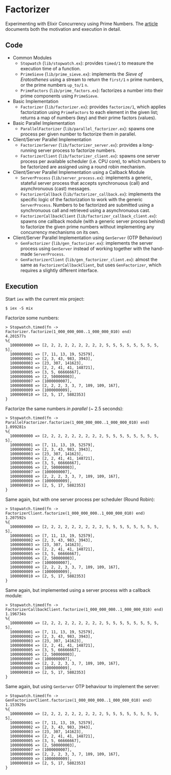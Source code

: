 # Factorizer

Experimenting with Elixir Concurrency using Prime Numbers. The
[article](article/article.md) documents both the motivation and execution in
detail.

## Code

- Common Modules
    - `Stopwatch` (`lib/stopwatch.ex`): provides `timed/1` to measure the
      execution time of a function.
    - `PrimeSieve` (`lib/prime_sieve.ex`): implements the _Sieve of
      Eratosthenes_ using a stream to return the `first/1` `n` prime numbers, or
      the prime numbers `up_to/1` `n`.
    - `PrimeFactors` (`lib/prime_factors.ex`): factorizes a number into their
      prime components using `PrimeSieve`.
- Basic Implementation
    - `Factorizer` (`lib/factorizer.ex`): provides `factorize/1`, which applies
      factorization using `PrimeFactors` to each element in the given list;
      returns a map of numbers (key) and their prime factors (values).
- Basic Parallel Implementation
    - `ParallelFactorizer` (`lib/parallel_factorizer.ex`): spawns one process
      per given number to factorize them in parallel.
- Client/Server Parallel Implementation
    - `FactorizerServer` (`lib/factorizer_server.ex`): provides a long-running
      server process to factorize numbers.
    - `FactorizerClient` (`lib/factorizer_client.ex`): spawns one server process
      per available scheduler (i.e. CPU core), to which numbers to be factorized
      are assigned using a round robin mechanism.
- Client/Server Parallel Implementation using a Callback Module
    - `ServerProcess` (`lib/server_process.ex`): implements a generic, stateful
      server process that accepts synchronuous (call) and asynchronuous (cast)
      messages.
    - `FactorizerCallback` (`lib/factorizer_callback.ex`): implements the
      specific logic of the factorization to work with the generic
      `ServerProcess`. Numbers to be factorized are submitted using a
      synchronuous call and retrieved using a asynchronuous cast.
    - `FactorizerCallbackClient` (`lib/factorizer_callback_client.ex`): spawns
      one callback module (with a generic server process behind) to factorize
      the given prime numbers without implementing any concurrency mechanisms on
      its own.
- Client/Server Parallel Implementation using `GenServer` (OTP Behaviour)
    - `GenFactorizer` (`lib/gen_factorizer.ex`): implements the server process
      using `GenServer` instead of working together with the hand-made
      `ServerProcess`.
    - `GenFactorizerClient` (`lib/gen_factorizer_client.ex`): almost the same as
      `FactorizerCallbackClient`, but uses `GenFactorizer`, which requires a
      slightly different interface.

## Execution

Start `iex` with the current mix project:

    $ iex -S mix

Factorize some numbers:

    > Stopwatch.timed(fn -> Factorizer.factorize(1_000_000_000..1_000_000_010) end)
    4.201577s
    %{
      1000000000 => [2, 2, 2, 2, 2, 2, 2, 2, 2, 5, 5, 5, 5, 5, 5, 5, 5, 5],
      1000000001 => [7, 11, 13, 19, 52579],
      1000000002 => [2, 3, 43, 983, 3943],
      1000000003 => [23, 307, 141623],
      1000000004 => [2, 2, 41, 41, 148721],
      1000000005 => [3, 5, 66666667],
      1000000006 => [2, 500000003],
      1000000007 => [1000000007],
      1000000008 => [2, 2, 2, 3, 3, 7, 109, 109, 167],
      1000000009 => [1000000009],
      1000000010 => [2, 5, 17, 5882353]
    }

Factorize the same numbers _in parallel_ (~ 2.5 seconds):

    > Stopwatch.timed(fn -> ParallelFactorizer.factorize(1_000_000_000..1_000_000_010) end)
    1.099281s
    %{
      1000000000 => [2, 2, 2, 2, 2, 2, 2, 2, 2, 5, 5, 5, 5, 5, 5, 5, 5, 5],
      1000000001 => [7, 11, 13, 19, 52579],
      1000000002 => [2, 3, 43, 983, 3943],
      1000000003 => [23, 307, 141623],
      1000000004 => [2, 2, 41, 41, 148721],
      1000000005 => [3, 5, 66666667],
      1000000006 => [2, 500000003],
      1000000007 => [1000000007],
      1000000008 => [2, 2, 2, 3, 3, 7, 109, 109, 167],
      1000000009 => [1000000009],
      1000000010 => [2, 5, 17, 5882353]
    }

Same again, but with one server process per scheduler (Round Robin):

    > Stopwatch.timed(fn -> FactorizerClient.factorize(1_000_000_000..1_000_000_010) end)
    1.207592s
    %{
      1000000000 => [2, 2, 2, 2, 2, 2, 2, 2, 2, 5, 5, 5, 5, 5, 5, 5, 5, 5],
      1000000001 => [7, 11, 13, 19, 52579],
      1000000002 => [2, 3, 43, 983, 3943],
      1000000003 => [23, 307, 141623],
      1000000004 => [2, 2, 41, 41, 148721],
      1000000005 => [3, 5, 66666667],
      1000000006 => [2, 500000003],
      1000000007 => [1000000007],
      1000000008 => [2, 2, 2, 3, 3, 7, 109, 109, 167],
      1000000009 => [1000000009],
      1000000010 => [2, 5, 17, 5882353]
    }

Same again, but implemented using a server process with a callback module:

    > Stopwatch.timed(fn -> FactorizerCallbackClient.factorize(1_000_000_000..1_000_000_010) end)
    1.196734s
    %{
      1000000000 => [2, 2, 2, 2, 2, 2, 2, 2, 2, 5, 5, 5, 5, 5, 5, 5, 5, 5],
      1000000001 => [7, 11, 13, 19, 52579],
      1000000002 => [2, 3, 43, 983, 3943],
      1000000003 => [23, 307, 141623],
      1000000004 => [2, 2, 41, 41, 148721],
      1000000005 => [3, 5, 66666667],
      1000000006 => [2, 500000003],
      1000000007 => [1000000007],
      1000000008 => [2, 2, 2, 3, 3, 7, 109, 109, 167],
      1000000009 => [1000000009],
      1000000010 => [2, 5, 17, 5882353]
    }

Same again, but using `GenServer` OTP behaviour to implement the server:

    > Stopwatch.timed(fn -> GenFactorizerClient.factorize(1_000_000_000..1_000_000_010) end)
    1.153929s
    %{
      1000000000 => [2, 2, 2, 2, 2, 2, 2, 2, 2, 5, 5, 5, 5, 5, 5, 5, 5, 5],
      1000000001 => [7, 11, 13, 19, 52579],
      1000000002 => [2, 3, 43, 983, 3943],
      1000000003 => [23, 307, 141623],
      1000000004 => [2, 2, 41, 41, 148721],
      1000000005 => [3, 5, 66666667],
      1000000006 => [2, 500000003],
      1000000007 => [1000000007],
      1000000008 => [2, 2, 2, 3, 3, 7, 109, 109, 167],
      1000000009 => [1000000009],
      1000000010 => [2, 5, 17, 5882353]
    }

